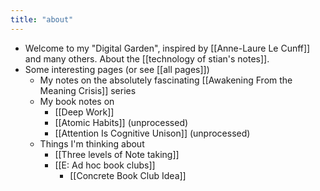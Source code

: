 ```yaml
---
title: "about"
---
```


- Welcome to my "Digital Garden", inspired by [[Anne-Laure Le Cunff]] and many others. About the [[technology of stian's notes]].
- Some interesting pages (or see [[all pages]])
    - My notes on the absolutely fascinating [[Awakening From the Meaning Crisis]] series
    - My book notes on
        - [[Deep Work]]
        - [[Atomic Habits]] (unprocessed)
        - [[Attention Is Cognitive Unison]] (unprocessed)
    - Things I'm thinking about
        - [[Three levels of Note taking]]
        - [[E: Ad hoc book clubs]]
            - [[Concrete Book Club Idea]]
